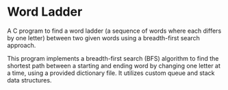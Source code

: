 # Word Ladder 

A C program to find a word ladder (a sequence of words where each differs by one letter) between two given words using a breadth-first search approach.


This program implements a breadth-first search (BFS) algorithm to find the shortest path between a starting and ending word by changing one letter at a time, using a provided dictionary file. It utilizes custom queue and stack data structures.

